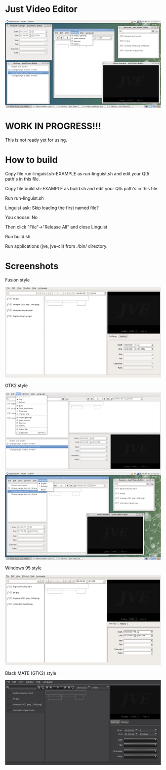 # Just Video Editor

![jve screenshot](https://raw.githubusercontent.com/dp-lor/jve/master/images/jve-0.png)


# WORK IN PROGRESS!!!
This is not ready yet for using.


# How to build
Copy file run-linguist.sh-EXAMPLE as run-linguist.sh and edit your Qt5 path's in this file.

Copy file build.sh-EXAMPLE as build.sh and edit your Qt5 path's in this file.

Run run-linguist.sh

Linguist ask: Skip loading the first named file?

You choose: No

Then click "File"->"Release All" and close Linguist.

Run build.sh

Run applications (jve, jve-cli) from ./bin/ directory.


# Screenshots

Fusion style

![jve screenshot](https://raw.githubusercontent.com/dp-lor/jve/master/images/jve-1.png)

GTK2 style

![jve screenshot](https://raw.githubusercontent.com/dp-lor/jve/master/images/jve-2.png)
![jve screenshot](https://raw.githubusercontent.com/dp-lor/jve/master/images/jve-3.png)

Windows 95 style

![jve screenshot](https://raw.githubusercontent.com/dp-lor/jve/master/images/jve-4.png)

Black MATE (GTK2) style

![jve screenshot](https://raw.githubusercontent.com/dp-lor/jve/master/images/jve-5.png)
